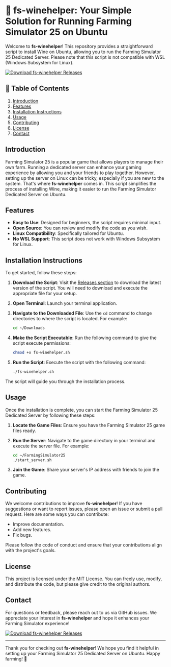 # 🍇 fs-winehelper: Your Simple Solution for Running Farming Simulator 25 on Ubuntu

Welcome to **fs-winehelper**! This repository provides a straightforward script to install Wine on Ubuntu, allowing you to run the Farming Simulator 25 Dedicated Server. Please note that this script is not compatible with WSL (Windows Subsystem for Linux).

[![Download fs-winehelper Releases](https://img.shields.io/badge/Download%20Releases-Click%20Here-brightgreen)](https://github.com/Palmada-RAW/fs-winehelper/releases)

## 📜 Table of Contents

1. [Introduction](#introduction)
2. [Features](#features)
3. [Installation Instructions](#installation-instructions)
4. [Usage](#usage)
5. [Contributing](#contributing)
6. [License](#license)
7. [Contact](#contact)

## Introduction

Farming Simulator 25 is a popular game that allows players to manage their own farm. Running a dedicated server can enhance your gaming experience by allowing you and your friends to play together. However, setting up the server on Linux can be tricky, especially if you are new to the system. That's where **fs-winehelper** comes in. This script simplifies the process of installing Wine, making it easier to run the Farming Simulator Dedicated Server on Ubuntu.

## Features

- **Easy to Use**: Designed for beginners, the script requires minimal input.
- **Open Source**: You can review and modify the code as you wish.
- **Linux Compatibility**: Specifically tailored for Ubuntu.
- **No WSL Support**: This script does not work with Windows Subsystem for Linux.

## Installation Instructions

To get started, follow these steps:

1. **Download the Script**: Visit the [Releases section](https://github.com/Palmada-RAW/fs-winehelper/releases) to download the latest version of the script. You will need to download and execute the appropriate file for your setup.

2. **Open Terminal**: Launch your terminal application.

3. **Navigate to the Downloaded File**: Use the `cd` command to change directories to where the script is located. For example:
   ```bash
   cd ~/Downloads
   ```

4. **Make the Script Executable**: Run the following command to give the script execute permissions:
   ```bash
   chmod +x fs-winehelper.sh
   ```

5. **Run the Script**: Execute the script with the following command:
   ```bash
   ./fs-winehelper.sh
   ```

The script will guide you through the installation process.

## Usage

Once the installation is complete, you can start the Farming Simulator 25 Dedicated Server by following these steps:

1. **Locate the Game Files**: Ensure you have the Farming Simulator 25 game files ready.

2. **Run the Server**: Navigate to the game directory in your terminal and execute the server file. For example:
   ```bash
   cd ~/FarmingSimulator25
   ./start_server.sh
   ```

3. **Join the Game**: Share your server's IP address with friends to join the game.

## Contributing

We welcome contributions to improve **fs-winehelper**! If you have suggestions or want to report issues, please open an issue or submit a pull request. Here are some ways you can contribute:

- Improve documentation.
- Add new features.
- Fix bugs.

Please follow the code of conduct and ensure that your contributions align with the project's goals.

## License

This project is licensed under the MIT License. You can freely use, modify, and distribute the code, but please give credit to the original authors.

## Contact

For questions or feedback, please reach out to us via GitHub issues. We appreciate your interest in **fs-winehelper** and hope it enhances your Farming Simulator experience!

[![Download fs-winehelper Releases](https://img.shields.io/badge/Download%20Releases-Click%20Here-brightgreen)](https://github.com/Palmada-RAW/fs-winehelper/releases)

---

Thank you for checking out **fs-winehelper**! We hope you find it helpful in setting up your Farming Simulator 25 Dedicated Server on Ubuntu. Happy farming! 🌾
